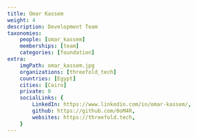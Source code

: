 ```yaml
---
title: Omar Kassem
weight: 4
description: Development Team
taxonomies:
    people: [omar_kassem]
    memberships: [team]
    categories: [foundation]
extra:
    imgPath: omar_kassem.jpg
    organizations: [threefold_tech]
    countries: [Egypt]
    cities: [Cairo]
    private: 0
    socialLinks: {
        LinkedIn: https://www.linkedin.com/in/omar-kassem/,
        github: https://github.com/0oM4R,
        websites: https://threefold.tech,
    }
---
```


<!--

A passionate Software Engineer, Started his career at Codescalers.   

--!>